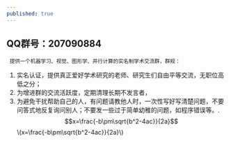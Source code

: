 ```yaml
---
published: true
---
```


## QQ群号：207090884

     提供一个机器学习、视觉、图形学、并行计算的实名制学术交流群，群规：
1. 实名认证，提供真正爱好学术研究的老师、研究生们自由平等交流，无职位高低之分；
2. 为增进群的交流活跃度，定期清理长期不发言者，
3. 为避免干扰帮助自己的人，有问题请教他人时，一次性写好写清楚问题，不要问答式地反复询问别人；不要发一些过于简单幼稚的问题，如程序错误等。.
$$x=\frac{-b\pm\sqrt{b^2-4ac}}{2a}$$
\\(x=\frac{-b\pm\sqrt{b^2-4ac}}{2a}\\)